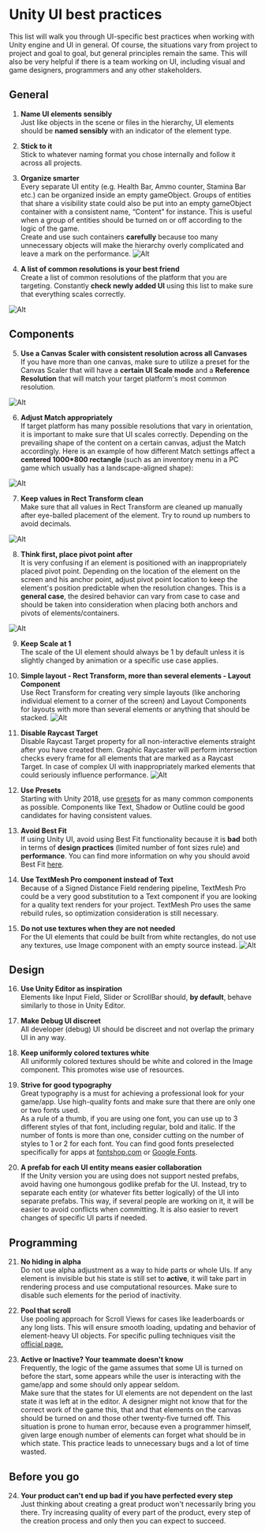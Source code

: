 
# Unity UI best practices
This list will walk you through UI-specific best practices when working with Unity engine and UI in general. Of course, the situations vary from project to project and goal to goal, but general principles remain the same. This will also be very helpful if there is a team working on UI, including visual and game designers, programmers and any other stakeholders.
## General
1. **Name UI elements sensibly** </br>
Just like objects in the scene or files in the hierarchy, UI elements should be **named sensibly** with an indicator of the element type.</br>

2. **Stick to it** </br>
Stick to whatever naming format you chose internally and follow it across all projects.

3. **Organize smarter** </br>
Every separate UI entity (e.g. Health Bar, Ammo counter, Stamina Bar etc.) can be organized inside an empty gameObject. Groups of entities that share a visibility state could also be put into an empty gameObject container with a consistent name, “Content” for instance. This is useful when a group of entities should be turned on or off according to the logic of the game. </br>
Create and use such containers **carefully** because too many unnecessary objects will make the hierarchy overly complicated and leave a mark on the performance.
![Alt](element_naming.png)

4. **A list of common resolutions is your best friend** </br>
Create a list of common resolutions of the platform that you are targeting. Constantly **check newly added UI** using this list to make sure that everything scales correctly. 

![Alt](resolutions.png)

## Components
5. **Use a Canvas Scaler with consistent resolution across all Canvases** </br>
If you have more than one canvas, make sure to utilize a preset for the Canvas Scaler that will have a **certain UI Scale mode** and a **Reference Resolution** that will match your target platform's most common resolution.  

![Alt](canvas_scaler.png)


6. **Adjust Match appropriately** </br>
If target platform has many possible resolutions that vary in orientation, it is important to make sure that UI scales correctly. Depending on the prevailing shape of the content on a certain canvas, adjust the Match accordingly. 
Here is an example of how different Match settings affect a **centered 1000*800 rectangle** (such as an inventory menu in a PC game which usually has a landscape-aligned shape):

![Alt](match_example.png)

7. **Keep values in Rect Transform clean** </br>
Make sure that all values in Rect Transform are cleaned up manually after eye-balled placement of the element. Try to round up numbers to avoid decimals.

![Alt](rect_transform.png)

8. **Think first, place pivot point after**</br>
It is very confusing if an element is positioned with an inappropriately placed pivot point. Depending on the location of the element on the screen and his anchor point, adjust pivot point location to keep the element's position predictable when the resolution changes. This is a **general case**, the desired behavior can vary from case to case and should be taken into consideration when placing both anchors and pivots of elements/containers.

![Alt](pivot.png)

9. **Keep Scale at 1** </br>
The scale of the UI element should always be 1 by default unless it is slightly changed by animation or a specific use case applies.

10. **Simple layout - Rect Transform, more than several elements - Layout Component** </br>
Use Rect Transform for creating very simple layouts (like anchoring individual element to a corner of the screen) and Layout Components for layouts with more than several elements or anything that should be stacked.
![Alt](layout_component.png)

11. **Disable Raycast Target** </br>
Disable Raycast Target property for all non-interactive elements straight after you have created them. Graphic Raycaster will perform intersection checks every frame for all elements that are marked as a Raycast Target. In case of complex UI with inappropriately marked elements that  could seriously influence performance.
![Alt](raycast.png)

12. **Use Presets** </br>
Starting with Unity 2018, use [presets](https://docs.unity3d.com/2018.2/Documentation/Manual/Presets.html) for as many common components as possible. Components like Text, Shadow or Outline could be good candidates for having consistent values. 

13. **Avoid Best Fit** </br>
 If using Unity UI, avoid using Best Fit functionality because it is **bad** both in terms of **design practices** (limited number of font sizes rule) and **performance**. You can find more information on why you should avoid Best Fit [here](https://unity3d.com/ru/learn/tutorials/topics/best-practices/optimizing-ui-controls).
 
14. **Use TextMesh Pro component instead of Text** </br>
Because of a Signed Distance Field rendering pipeline, TextMesh Pro could be a very good substitution to a Text component if you are looking for a quality text renders for your project. TextMesh Pro uses the same rebuild rules, so optimization consideration is still necessary.

15. **Do not use textures when they are not needed** </br>
For the UI elements that could be built from white rectangles, do not use any textures, use Image component with an empty source instead. ![Alt](empty_image.png)

## Design

16. **Use Unity Editor as inspiration** </br>
Elements like Input Field, Slider or ScrollBar should, **by default**, behave similarly to those in Unity Editor.

17. **Make Debug UI discreet** </br>
All developer (debug) UI should be discreet and not overlap the primary UI in any way.

18. **Keep uniformly colored textures white** </br>
All uniformly colored textures should be white and colored in the Image  component. This promotes wise use of resources.

19. **Strive for good typography** </br> 
Great typography is a must for achieving a professional look for your game/app. Use high-quality fonts and make sure that there are only one or two fonts used. </br>
As a rule of a thumb, if you are using one font, you can use up to 3 different styles of that font, including regular, bold and italic. If the number of fonts is more than one, consider cutting on the number of styles to 1 or 2 for each font.
You can find good fonts preselected specifically for apps at [fontshop.com](https://www.fontshop.com/) or [Google Fonts](https://www.fontshop.com/).

20.  **A prefab for each UI entity means easier collaboration** </br>
If the Unity version you are using does not support nested prefabs, avoid having one humongous godlike prefab for the UI. Instead, try to separate each entity (or whatever fits better logically) of the UI into separate prefabs. This way, if several people are working on it, it will be easier to avoid conflicts when committing. It is also easier to revert changes of specific UI parts if needed.

## Programming

21. **No hiding in alpha** </br>
Do not use alpha adjustment as a way to hide parts or whole UIs. If any element is invisible but his state is still set to **active**, it will take part in rendering process and use computational resources. Make sure to disable such elements for the period of inactivity.

22. **Pool that scroll** </br>
Use pooling approach for Scroll Views for cases like leaderboards or any long lists. This will ensure smooth loading, updating and behavior of element-heavy UI objects. For specific pulling techniques visit the [official page.](https://unity3d.com/ru/learn/tutorials/topics/best-practices/optimizing-ui-controls)

23. **Active or Inactive? Your teammate doesn't know** </br>
Frequently, the logic of the game assumes that some UI is turned on before the start, some appears while the user is interacting with the game/app and some should only appear seldom.</br>
Make sure that the states for UI elements are not dependent on the last state it was left at in the editor. A designer might not know that for the correct work of the game this, that and that elements on the canvas should be turned on and those other twenty-five turned off. This situation is prone to human error, because even a programmer himself, given large enough number of elements can forget what should be in which state. This practice leads to unnecessary bugs and a lot of time wasted.

## Before you go
24.  **Your product can't end up bad if you have perfected every step** </br>
Just thinking about creating a great product won't necessarily bring you there. Try increasing quality of every part of the product, every step of the creation process and only then you can expect to succeed.
<!--stackedit_data:
eyJoaXN0b3J5IjpbNTQ5MDA3ODU0LDE4Mzc2NzQ1NSwtMTY1Mj
UyNTUzOSwxMjg0NDY1MzUzLC03NDcwMjY3MjQsNTMwNzg2ODkz
LDExMDc4NjI1NjgsMTIzMzMzNDc1NCwxODIyNzY3NTM4LDIwMD
I1Mjc3NDUsMTE0MzQ4MTI0MCwtNDM2MjYzNjYsMTQxNDIwNTU4
MiwtMTAxODQxMDgyMCwtMjM3MTcyNjYsLTE3MjYzODEyOTAsOD
YwNzEwMDQ0LC0xMzkxMjYwNzIzLC0xMzc2MTgyMjM0LC04NzI4
Nzk1ODBdfQ==
-->